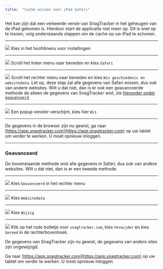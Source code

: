 ```yaml
---
title:  "Cache wissen voor iPad Safari"
---
```


Het kan zijn dat een verkeerde versie van SnagTracker in het geheugen van de iPad gekomen is. Hierdoor start de applicatie niet meer op. Dit is snel op te lossen, volg onderstaande stappen om de cache op uw iPad te schonen.

---------------
![](/assets/img/201604261132-02c9962e426c2fc3fe0552d768b936c2.png)
Kies in het hoofdmenu voor instellingen

---------------
![](/assets/img/201604261133-e79c70fe45c2ef6c764bc6eebf746b37.png)
Scroll het linker menu naar beneden en kies `Safari`

---------------
![](/assets/img/201604261135-63e69852f27c0d831683c2797f1b52a2.png)
Scroll het rechter menu naar beneden en kies `Wis geschiedenis en websitedata`. Let op, deze stap zal alle gegevens van Safari wissen, dus ook van andere websites. Wilt u dat niet, dan is er ook een geavanceerde methode de alleen de gegevens van SnagTracker wist, zie [hieronder onder `geavanceerd`](#geavanceerd)

---------------
![](/assets/img/201604261136-cc81f4bd8a125befffdd8979d22c085f.png)
Een popup venster verschijnt, kies hier `Wis`


---------------
De gegevens in de browser zijn nu gewist, ga naar [https://app.snagtracker.com](https://app.snagtracker.com) op uw tablet om verder te werken. U moet opnieuw inloggen.


---------------

### Geavanceerd

De bovenstaande methode wist alle gegevens in Safari, dus ook van andere websites. Wilt u dat niet, dan is er een tweede methode.

---------------
![](/assets/img/201604261140-305367756ad8f42437c1c1e0bb14cd37.png)
Kies `Geavanceerd` in het rechter menu

---------------
![](/assets/img/201604261141-369ee6b6b9292226bbfda9ac18401c74.png)
Kies `Websitedata`

---------------
![](/assets/img/201604261142-774f908d9839b46fbe2b065724e0cec3.png)
Kies `Wijzig`

---------------
![](/assets/img/201604261144-c5b59d1024e3114352ceeb69b7f1638e.png)
Klik op het rode bolletje voor `snagtracker.com`, kies `Verwijder` en kies `Gereed` in de rechterbovenhoek.

De gegevens van SnagTracker zijn nu gewist, de gegevens van andere sites zijn ongewijzigd.

Ga naar [https://app.snagtracker.com](https://app.snagtracker.com) op uw tablet om verder te werken. U moet opnieuw inloggen.

